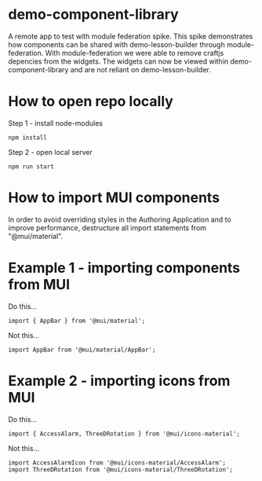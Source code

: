 # demo-component-library

A remote app to test with module federation spike. This spike demonstrates how components can be shared with demo-lesson-builder through module-federation. With module-federation we were able to remove craftjs depencies from the widgets.  The widgets can now be viewed within demo-component-library and are not reliant on demo-lesson-builder. 


# How to open repo locally

Step 1 - install node-modules
```
npm install 
```

Step 2 - open local server
```
npm run start
```

# How to import MUI components

In order to avoid overriding styles in the Authoring Application and to improve performance, destructure all import statements from "@mui/material".

# Example 1 - importing components from MUI

Do this...
```
import { AppBar } from '@mui/material';
```

Not this...
```
import AppBar from '@mui/material/AppBar';
```

# Example 2 - importing icons from MUI

Do this...

```
import { AccessAlarm, ThreeDRotation } from '@mui/icons-material';
```

Not this...
```
import AccessAlarmIcon from '@mui/icons-material/AccessAlarm';
import ThreeDRotation from '@mui/icons-material/ThreeDRotation';

```